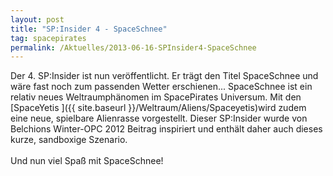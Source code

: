 ```yaml
---
layout: post
title: "SP:Insider 4 - SpaceSchnee"
tag: spacepirates
permalink: /Aktuelles/2013-06-16-SPInsider4-SpaceSchnee
---
```


<p>Der 4. SP:Insider ist nun veröffentlicht. Er trägt den Titel SpaceSchnee und wäre fast noch zum passenden Wetter erschienen... SpaceSchnee ist ein relativ neues Weltraumphänomen im SpacePirates Universum. Mit den [SpaceYetis ]({{ site.baseurl }}/Weltraum/Aliens/Spaceyetis)wird zudem eine neue, spielbare Alienrasse vorgestellt. Dieser SP:Insider wurde von Belchions Winter-OPC 2012 Beitrag inspiriert und enthält daher auch dieses kurze, sandboxige Szenario.<br/>
<br/>
Und nun viel Spaß mit SpaceSchnee!</p>

